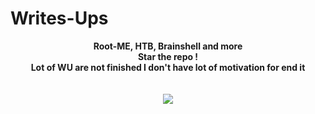# Writes-Ups
<p align="center">
  <b>Root-ME, HTB, Brainshell and more</b><br>
  <b>Star the repo !</b><br>
  <b>Lot of WU are not finished I don't have lot of motivation for end it</b><br>
  <br><br>
  <img src="https://cdn.discordapp.com/attachments/851138620948873256/851141875649216522/a_bfff9075a30aa499593f77c4495e0fbf.gif">
</p>
